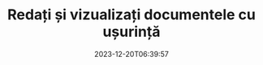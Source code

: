 ---
############################# Static ##########################
layout: "family"
date: 2023-12-20T06:39:57
draft: false

product: "Viewer"
product_tag: "viewer"

############################# Head ############################
head_title: "API de randare și vizualizare a documentelor | On Premise API și serviciu online"
head_description: "Redați și vizualizați fișierele Word, PDF, Excel, Powerpoint sau Image ușor și gratuit"

############################# Header ##########################
title: "Redați și vizualizați documentele cu ușurință"
description: |
  API puternic Viewer pentru a randa diferite fișiere în PDF, HTML și imagine.

  Încărcați documente din diverse surse, inclusiv fișiere, fluxuri, adrese URL, servere FTP, Amazon S3, Azure Blob Storage și multe altele.

  Generați pagini HTML receptive, protejați fișierele PDF de ieșire și reordonați paginile acestora, rotiți paginile, redați note și comentarii dacă este necesar.

############################# Platforms ############################
supported_platforms:
  enable: true  
  head_title: "Alege-ți platforma"
  title: "Platforme acceptate"
  description: "Biblioteca GroupDocs.Viewer acceptă următoarele sisteme de operare și cadre"
  details_link_title: "Află mai multe"
  items:
    # supported_platforms loop
    - title: ".NET"
      description: "GroupDocs.Viewer for .NET"
      color: "blue"
      tag: "net"
      link: "/viewer/net/"
      features_link: "https://docs.groupdocs.com/viewer/net/system-requirements/"
      features:
        # features loop
        - content: ".NET Framework 4.6.2+  <br>  .NET Core 3.1  <br>  .NET 6+"
          rows: "3"
        # features loop
        - content: "Windows, Linux"
          rows: "1"
        # features loop
        - content: "Peste 180 de formate de fișiere"
          rows: "1"
        # features loop
        - content: "Pachet UI pentru ASP.NET Core"
          rows: "1"
        # features loop
        - content: "ASP.NET WebForms Demo  <br>  ASP.NET MVC Demo  <br>  ASP.NET Core Demo"
          rows: "3"
    
    # supported_platforms loop
    - title: "Java"
      description: "GroupDocs.Viewer for Java"
      color: "red"
      tag: "java"
      link: "/viewer/java/"
      features_link: "https://docs.groupdocs.com/viewer/java/system-requirements/"
      features:
        # features loop
        - content: "J2SE 8.0 (1.8)+"
          rows: "3"
        # features loop
        - content:  "Windows, Linux, macOS"
          rows: "1"       
        # features loop
        - content: "Peste 180 de formate de fișiere"
          rows: "1"
        # features loop
        - content:  "Pachet UI pentru Spring și Dropwizard"
          rows: "1"
        # features loop
        - content:  "Spring Demo  <br>  Dropwizard demo"
          rows: "3"

    # supported_platforms loop
    - title: "Node.js"
      description: "GroupDocs.Viewer for Node.js"
      color: "green"
      tag: "nodejs-java"
      link: "/viewer/nodejs-java/"
      features_link: "https://docs.groupdocs.com/viewer/nodejs-java/system-requirements/"
      features:
        # features loop
        - content: "Node.js 16+  <br>  and J2SE 8.0 (1.8)+"
          rows: "3"
        # features loop
        - content:  "Windows, Linux, macOS"
          rows: "1"
        # features loop
        - content:  "Peste 180 de formate de fișiere"
          rows: "1"
        # features loop
        - content:  "Pachet UI - în curând"
          rows: "1" 
        # features loop
        - content:  "Demo - în curând"
          rows: "3" 


############################# Features ############################

features:
  enable: true
  title: "Setul de funcții GroupDocs.Viewer"
  description: "API pentru a reda fișiere de diferite tipuri precum HTML, PDF, PNG și JPEG în aplicații pentru a le vizualiza fără software terță parte."

  items:
    # feature loop
    - icon: "view"
      title: "Vizualizați documente și imagini"
      content: "Vizualizați documentele redându-le ca fișiere HTML, PDF, PNG și JPEG."

    # feature loop
    - icon: "password"
      title: "Deschideți documente securizate"
      content: "Specificați o parolă pentru a deschide documente criptate."

    # feature loop
    - icon: "load"
      title: "Încărcați fișiere de oriunde"
      content: "Încărcați documente din diferite fișiere, adrese URL, servere FTP, Amazon S3 și multe altele."
    
    # feature loop
    - icon: "pages"
      title: "Redați toate paginile sau anumite pagini"
      content: "Specificați un interval de numere de pagină care urmează să fie redate."


############################# Code samples ############################
code_samples:
  enable: true
  title: "Exemple de cod GroupDocs.Viewer"
  description: "Unele cazuri de utilizare ale operațiunilor tipice GroupDocs.Viewer în C#, Java, TypeScript"
  items:
    # code sample loop
    - title: "Cum să redați fișierele DOCX în PDF"
      content: |
       Redați documentele DOCX în PDF fără Microsoft Word sau alt software instalat. Încărcați și vizualizați cu ușurință fișierele DOCX în aplicația dvs. .NET, indiferent dacă este o aplicație web sau desktop. Iată un exemplu despre cum să randați un fișier DOCX în PDF:
      samples:
        - language: "C#"
          color: "blue"
          content: |
            ```csharp {style=abap}   
            // Încărcați fișierul DOCX pentru a randa
            using (Viewer viewer = new Viewer("sample.docx"))
            {
              // Redați DOCX într-un fișier PDF
              PdfViewOptions viewOptions = new PdfViewOptions();
              viewer.View(viewOptions);
            }
            ```
        - language: "Java"
          color: "red"
          content: |
            ```java {style=abap}   
            import com.groupdocs.viewer.Viewer;
            import com.groupdocs.viewer.options.PdfViewOptions;
            // ...
            // Încărcați fișierul DOCX pentru a randa
            try (Viewer viewer = new Viewer("sample.docx")) {
                // Redați DOCX într-un fișier PDF
                PdfViewOptions viewOptions = new PdfViewOptions();
                viewer.view(viewOptions);
            }
            ```
        - language: "TypeScript"
          color: "green"
          content: |
            ```javascript {style=abap}  
            // Încărcați fișierul DOCX pentru a randa
            const viewer = new groupdocs.viewer.Viewer("sample.docx")
            
            // Redați DOCX într-un fișier PDF
            const viewOptions = groupdocs.viewer.PdfViewOptions(output.pdf)
            viewer.view(viewOptions)
            ```


############################# Formats ############################
formats:
  enable: true
  title:  "Peste 180 de formate de fișiere acceptate"
  description: "GroupDocs.Viewer acceptă operațiuni cu cele mai populare [formate de fișiere](https://docs.groupdocs.com/viewer/net/supported-document-formats/)"


############################# Metrics ############################

metrics:
  enable: true
  title: "Valori aprofundate și perspective statistice"
  description: "Pătrundeți-vă într-o defalcare detaliată a cifrelor noastre cheie, oferind valori cuprinzătoare și perspective statistice asupra realizărilor, impactului și creșterii noastre."

  items:
    # metrics loop
    - number: "180+"
      title: "Formate acceptate"
      content: "Vizualizați cu ușurință peste 180 de formate de fișiere, inclusiv documente, imagini și desene CAD, fără probleme. Depășiți barierele de compatibilitate și accesați diverse fișiere fără efort cu soluția noastră completă de vizualizare."
    # metrics loop
    - number: "1.0M"
      title: "Descărcări NuGet"
      content: "Soluția noastră de pachet NuGet a devenit o resursă de încredere și adoptată pe scară largă în comunitatea dezvoltatorilor, oferind integrare perfectă și funcționalități valoroase pentru nenumărate proiecte."

    # metrics loop
    - number: "10+"
      title: "Biblioteci"
      content: "Produsul nostru include peste 10 biblioteci, oferind funcții avansate pentru a optimiza performanța. Aceste biblioteci sunt concepute pentru a satisface diferite nevoi de dezvoltare cu capabilități de neegalat."
    
    # metrics loop
    - number: "100+"
      title: "Clienți fericiți"
      content: "Servind cele mai emblematice mărci de pe tot globul. Descoperiți de ce sute iubesc GroupDocs.Viewer! Explorați navigarea perfectă, colaborarea convenabilă și ușurința de utilizare de neegalat. Alătură-te acum!"


############################# Customers ############################
# logo size X1 => 170:70  X2 => 340 : 140

customers:
  enable: true
  title: "Clienții noștri fericiți"
  description: "Bibliotecile GroupDocs sunt folosite de mărci renumite și distinse la nivel global din întreaga lume."

  items:
    # customers loop
    - title: "BenQ Corporation"
      logo: "benq"
    # customers loop
    - title: "Nasdaq Stock Market"
      logo: "nasdaq"
    # customers loop
    - title: "AT&T Inc."
      logo: "att"
    # customers loop
    - title: "AstraZeneca"
      logo: "astrazeneca"
    # customers loop
    - title: "Central Bank of Argentina"
      logo: "argentinacentralbank"
    # customers loop
    - title: "Roche Holding AG"
      logo: "roche"
    # customers loop
    - title: "Capita"
      logo: "capita"
    # customers loop
    - title: "Axa S.A."
      logo: "axa"
    # customers loop
    - title: "Instructure Inc."
      logo: "instructure"
     # customers loop
    - title: "Wipro"
      logo: "wipro"



############################# Actions ############################

actions:
  enable: true
  title: "Sunteți gata să începeți?"
  description: "Încercați gratuit funcțiile GroupDocs.Viewer sau solicitați o licență"

  items:
    #  loop
    - title: ".NET"
      link: "/viewer/net/"
      color: "blue"
        #  loop
    - title: "Java"
      link: "/viewer/java/"
      color: "red"
        #  loop
    - title: "Node.js"
      link: "/viewer/nodejs-java/"
      color: "green"


############################# Faq ############################

faq:
  enable: true
  title: "Întrebări și preocupări comune"
  description: "Găsiți răspunsuri la întrebările frecvente în secțiunea noastră de întrebări frecvente pentru a vă adresa rapid întrebărilor și preocupărilor."

  items:
    #  loop
    - question: "Pot evalua produsele GroupDocs înainte de a cumpăra?"
      answer: |
        Da! Toate produsele GroupDocs au o versiune de evaluare fără riscuri disponibilă. Încurajăm cu tărie dezvoltatorii să descarce și să încerce API-urile noastre înainte de a cumpăra, pentru a ne asigura că vă vor satisface nevoile 100%.
    #  loop
    - question: "GroupDocs face demonstrații de produse?"
      answer: |
        Nu, ne concentrăm pe API-urile noastre și pe realizarea celor mai funcționale și mai stabile produse posibile. Oferim încercări complet funcționale și gratuite sub forma unei [licențe temporare](https://purchase.groupdocs.com/temporary-license/), astfel încât să puteți testa singur produsul.
    #  loop
    - question: "De unde pot descărca produsul?"
      answer: |
        Toate produsele sunt disponibile pentru descărcare de pe [site-ul web](https://releases.groupdocs.com). Nu trimitem copii fizice ale software-ului nostru prin poștă.    
    #  loop
    - question: "Sunt licențele de dezvoltator GroupDocs per utilizator sau pentru fiecare utilizator numit?"
      answer: |
        Licențele pentru dezvoltatori GroupDocs sunt pentru fiecare utilizator, nu pentru fiecare utilizator numit. Înțelegem că membrii unei echipe de codificare se pot schimba în timp și că nu este practic să fie necesar să actualizați licențele de fiecare dată când se întâmplă acest lucru.
    #  loop
    - question: "Avem nevoie de licență doar pentru dezvoltatorii activi? De exemplu, avem o echipă de doi dezvoltatori care lucrează pe tura A și o a doua echipă de doi dezvoltatori care lucrează pe tura B... în această situație, avem nevoie de două sau patru licențe?"
      answer: |
        Toți dezvoltatorii care lucrează la proiect trebuie să fie licențiați. În această situație, GroupDocs vede echipa ta ca având patru membri (chiar dacă lucrează în momente diferite).

############################# Cloud ############################

cloud_links:
  enable: true
  title: "API-uri de cod redus GroupDocs.Viewer"
  description: "Accelerați vizualizarea documentelor sau imaginilor în orice tip de aplicație cu API-ul nostru REST bazat pe cloud"

  items:
    #  loop
    - icon: "groupdocs_viewer-for-curl"
      title: "GroupDocs.Viewer Cloud for cURL"
      link: "https://products.groupdocs.cloud/viewer/curl"
      content: "Utilizați API-ul de vizualizare a documentelor cURL RESTful pentru a reda și a prezenta eficient Microsoft Office, PDF și diverse alte formate standard de fișiere în aplicațiile dvs."

    #  loop
    - icon: "groupdocs_viewer-for-net"
      title: "GroupDocs.Viewer Cloud for .NET"
      link: "https://products.groupdocs.cloud/viewer/net"
      content: "Îmbunătățiți capabilitățile de vizualizare a documentelor în aplicațiile .NET cu Cloud SDK pentru .NET. Vizualizați documentele fără probleme în formate HTML, PDF sau imagine."
    #  loop
    - icon: "groupdocs_viewer-for-java"
      title: "GroupDocs.Viewer Cloud for Java"
      link: "https://products.groupdocs.cloud/viewer/java"
      content: "Integrați capabilități avansate de redare a documentelor în aplicațiile dvs. Java utilizând un SDK pentru vizualizarea documentelor creat special pentru Java."

############################# Apps ############################

app_links:
  enable: true
  title: "Aplicații GroupDocs.Viewer NoCode"
  description: "Aplicație online care vă permite să vizualizați peste 180 de formate de fișiere populare în browser"

  items:
    #  loop
    - icon: "groupdocs_viewer-app"
      title: "GroupDocs.Viewer Total"
      link: "https://products.groupdocs.app/viewer/total"
      content: "Explorați o aplicație online gratuită pentru a vizualiza peste 180 de formate de fișiere direct din browserul dvs. web preferat."

    #  loop
    - icon: "groupdocs_words-app"
      title:  "GroupDocs.Viewer DOCX"
      link: "https://products.groupdocs.app/viewer/docx"
      content: "Instrument bazat pe web pentru vizualizarea fără efort a fișierelor Microsoft Word pe diferite dispozitive."

    #  loop
    - icon: "groupdocs_pdf-app"
      title:  "GroupDocs.Viewer PDF"
      link: "https://products.groupdocs.app/viewer/pdf"
      content: "Deschideți și vizualizați fișiere PDF online cu vizualizatorul PDF gratuit."
    

---